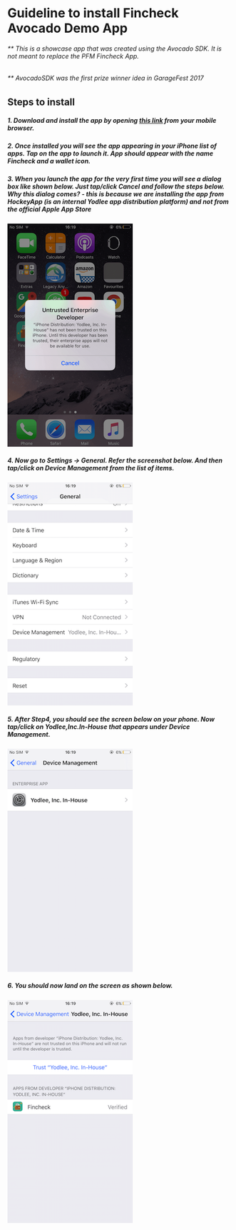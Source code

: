 
# Guideline to install Fincheck Avocado Demo App
###### ** This is a showcase app that was created using the Avocado SDK. It is not meant to replace the PFM Fincheck App.
###### ** AvocadoSDK was the first prize winner idea in GarageFest 2017

## Steps to install
##### 1. Download and install the app by opening [this link](https://rink.hockeyapp.net/apps/ab6dbf48a62346328a2faa76fab0bff7) from your mobile browser.

##### 2. Once installed you will see the app appearing in your iPhone list of apps. Tap on the app to launch it. App should appear with the name Fincheck and a wallet icon.

##### 3. When you launch the app for the very first time you will see a dialog box like shown below. Just tap/click Cancel and follow the steps below. *Why this dialog comes? - this is because we are installing the app from HockeyApp (is an internal Yodlee app distribution platform) and not from the official Apple App Store*

![alt tag](/garagefest2017/avocadosdk/installingiosapp/IMG_0595.PNG)

##### 4. Now go to Settings -> General. Refer the screenshot below. And then tap/click on Device Management from the list of items.
![alt tag](/garagefest2017/avocadosdk/installingiosapp/IMG_0596.PNG)

##### 5. After Step4, you should see the screen below on your phone. Now tap/click on Yodlee,Inc.In-House that appears under Device Management.
![alt tag](/garagefest2017/avocadosdk/installingiosapp/IMG_0597.PNG)

##### 6. You should now land on the screen as shown below.
![alt tag](/garagefest2017/avocadosdk/installingiosapp/IMG_0598.PNG)


